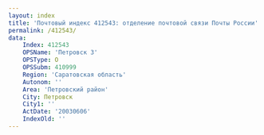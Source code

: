 ```yaml
---
layout: index
title: 'Почтовый индекс 412543: отделение почтовой связи Почты России'
permalink: /412543/
data:
    Index: 412543
    OPSName: 'Петровск 3'
    OPSType: О
    OPSSubm: 410999
    Region: 'Саратовская область'
    Autonom: ''
    Area: 'Петровский район'
    City: Петровск
    City1: ''
    ActDate: '20030606'
    IndexOld: ''
---
```

